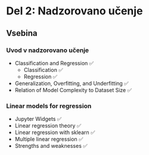 # Del 2: Nadzorovano učenje

## Vsebina

### Uvod v nadzorovano učenje
- Classification and Regression ✅
    - Classification ✅
    - Regression ✅
- Generalization, Overfitting, and Underfitting ✅
- Relation of Model Complexity to Dataset Size ✅

### Linear models for regression
- Jupyter Widgets ✅
- Linear regression theory ✅
- Linear regression with sklearn ✅
- Multiple linear regression ✅
- Strengths and weaknesses ✅
